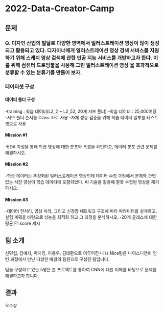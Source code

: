 # 2022-Data-Creator-Camp
## 문제 
### Q. 디자인 산업의 발달로 다양한 영역에서 일러스트레이션 영상이 많이 생성되고 활용되고 있다. 디자이너에게 일러스트레이션 영상 검색 서비스를 지원하기 위해 스케치 영상 검색에 관한 인공 지능 서비스를 개발하고자 한다. 이를 위해 컴퓨터 드로잉툴을 사용해 그린 일러스트레이션 영상 을 효과적으로 분류할 수 있는 분류기를 만들어 보자.
### 데이터셋 구성
#### 데이터 폴더 구성
-training : 학습 데이터(L2_2 ~ L2_52, 20개 서브 폴더)
-학습 데이터 : 25,000여장
-서브 폴더 순서를 Class ID로 사용
-자체 성능 검증을 위해 학습 데이터 일부를 테스트 셋으로 사용
#### Mission #1
-EDA 과정을 통해 학습 영상에 대한 분포와 특성을 확인하고, 데이터 분포 관련 문제를 해결하시오.
#### Mission #2
-학습 데이터는 추상화된 일러스트레이션 영상인데 데이터 수집 과정에서 문제와 관련 없는
사진 영상이 학습 데이터에 포함되었다. AI 기술을 활용해 잘못 수집된 영상을 제거하시오.
#### Mission #3
-데이터 전처리, 영상 처리, 그리고 신경망 네트워크 구조에 따라 파라미터를 설계하고, 실험 계획을 바탕으로 성능을 최적화 하고 그 과정을 분석하시오.
-20개 클래스에 대한 평균 F1 score 제시
<br/>

## 팀 소개
신민섭, 김예지, 박지영, 이용우, 김태환으로 이루어진 나 is Nice팀은 나이스디앤비 인턴 과정에서 만난 다양한 배경의 팀원으로 구성된 팀입니다.

팀을 구성하고 있는 5명은 본 프로젝트를 통하여 CNN에 대한 이해를 바탕으로 문제를 해결하고자 합니다.
<br/>

## 결과
우수상 
